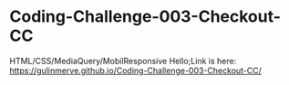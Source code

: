 # Coding-Challenge-003-Checkout-CC
HTML/CSS/MediaQuery/MobilResponsive
Hello;Link is here:
https://gulinmerve.github.io/Coding-Challenge-003-Checkout-CC/
